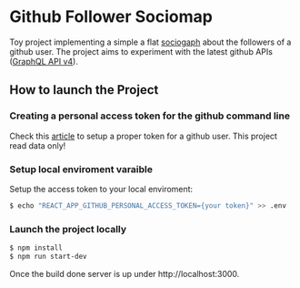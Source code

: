# Github Follower Sociomap

Toy project implementing a simple a flat [sociogaph](https://en.wikipedia.org/wiki/Sociometry) about the followers of a github user.
The project aims to experiment with the latest github APIs ([GraphQL API v4](https://developer.github.com/v4/)).

## How to launch the Project

### Creating a personal access token for the github command line

Check this [article](https://help.github.com/en/github/authenticating-to-github/creating-a-personal-access-token-for-the-command-line) to setup a proper token for a github user.
This project read data only!

### Setup local enviroment varaible
Setup the access token to your local enviroment:

```bash
$ echo "REACT_APP_GITHUB_PERSONAL_ACCESS_TOKEN={your token}" >> .env
```

### Launch the project locally

```bash
$ npm install
$ npm run start-dev
```
Once the build done server is up under http://localhost:3000.

